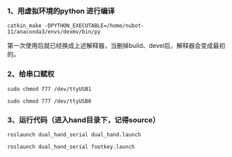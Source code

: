 ### 1、用虚拟环境的python 进行编译 ###
```
catkin_make -DPYTHON_EXECUTABLE=/home/nubot-11/anaconda3/envs/dexmv/bin/py
```

第一次使用后就已经换成上述解释器，当删掉build、devel后，解释器会变成最初的。

### 2、给串口赋权

```
sudo chmod 777 /dev/ttyUSB1

sudo chmod 777 /dev/ttyUSB0
```

### 3、运行代码（进入hand目录下，记得source）

```
roslaunch dual_hand_serial dual_hand.launch
```
```
roslaunch dual_hand_serial footkey.launch
```

